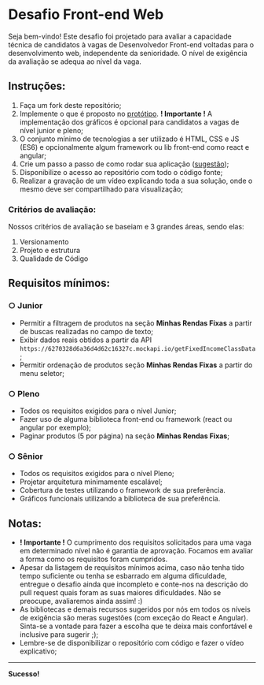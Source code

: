 # Desafio Front-end Web

Seja bem-vindo! Este desafio foi projetado para avaliar a capacidade técnica de candidatos à vagas de Desenvolvedor Front-end voltadas para o desenvolvimento web, independente da senioridade. O nível de exigência da avaliação se adequa ao nível da vaga.

## Instruções:

1. Faça um fork deste repositório;
2. Implemente o que é proposto no [protótipo](https://github.com/juniorlampp/teste-frontend-lamppit/blob/main/material/prototipo.png). **! Importante !** A implementação dos gráficos é opcional para candidatos a vagas de nível  junior e pleno;
3. O conjunto mínimo de tecnologias a ser utilizado é HTML, CSS e JS (ES6) e opcionalmente algum framework ou lib front-end como react e angular;
4. Crie um passo a passo de como rodar sua aplicação ([sugestão](https://github.com/elsewhencode/project-guidelines/blob/master/README.sample.md));
5. Disponibilize o acesso ao repositório com todo o código fonte;
6. Realizar a gravação de um vídeo explicando toda a sua solução, onde o mesmo deve ser compartilhado para visualização;

### Critérios de avaliação:

Nossos critérios de avaliação se baseiam e 3 grandes áreas, sendo elas:
1. Versionamento
2. Projeto e estrutura
3. Qualidade de Código

## Requisitos mínimos:

### ○ Junior
- Permitir a filtragem de produtos na seção **Minhas Rendas Fixas** a partir de buscas realizadas no campo de texto;
- Exibir dados reais obtidos a partir da API `https://6270328d6a36d4d62c16327c.mockapi.io/getFixedIncomeClassData`;
- Permitir ordenação de produtos seção **Minhas Rendas Fixas** a partir do menu seletor;

### ○ Pleno

- Todos os requisitos exigidos para o nível Junior;
- Fazer uso de alguma biblioteca front-end ou framework (react ou angular por exemplo);
- Paginar produtos (5 por página) na seção **Minhas Rendas Fixas**;

### ○ Sênior

- Todos os requisitos exigidos para o nível Pleno;
- Projetar arquitetura minimamente escalável;
- Cobertura de testes utilizando o framework de sua preferência.
- Gráficos funcionais utilizando a biblioteca de sua preferência.

## Notas:

- **! Importante !** O cumprimento dos requisitos solicitados para uma vaga em determinado nível não é garantia de aprovação. Focamos em avaliar a forma como os requisitos foram cumpridos.
- Apesar da listagem de requisitos mínimos acima, caso não tenha tido tempo suficiente ou tenha se esbarrado em alguma dificuldade, entregue o desafio ainda que incompleto e conte-nos na descrição do pull request quais foram as suas maiores dificuldades.
  Não se preocupe, avaliaremos ainda assim! :)
- As bibliotecas e demais recursos sugeridos por nós em todos os níveis de exigência são meras sugestões (com exceção do React e Angular). Sinta-se a vontade para fazer a escolha que te deixa mais confortável e inclusive para sugerir ;);
- Lembre-se de disponibilizar o repositório com código e fazer o vídeo explicativo;

---

**Sucesso!**
